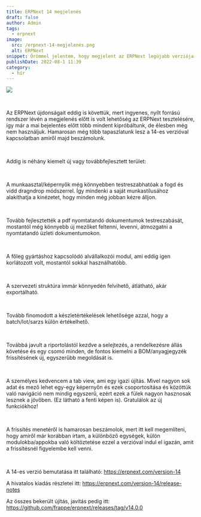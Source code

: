 ```yaml
---
title: ERPNext 14 megjelenés
draft: false
author: Admin
tags:
  - erpnext
image:
  src: /erpnext-14-megjelenés.png
  alt: ERPNext
snippet: Örömmel jelentem, hogy megjelent az ERPNext legújabb verziója, az ERPNext 14!
publishDate: 2022-08-1 11:39
category:
  - hír
---
```


<p><img src="/files/Screenshot 2022-08-01 at 4.34.44 PM.png"></p><p><br></p><p>Az ERPNext újdonságait eddig is követtük, mert ingyenes, nyílt forrású rendszer lévén a megjelenés előtt is volt lehetőség az ERPNext tesztelésére, így már a mai bejelentés előtt több mindent kipróbáltunk, de élesben még nem használjuk. Hamarosan még több tapaszlatunk lesz a 14-es verzióval kapcsolatban amiről majd beszámolunk.</p><p><br></p><p>Addig is néhány kiemelt új vagy továbbfejlesztett terület:</p><p><br></p><p>A munkaasztal/képernyők még könnyebben testreszabhatóak a fogd és vidd dragndrop módszerrel. Így mindenki a saját munkastílusához alakíthatja a kinézetet, hogy minden még jobban kézre álljon.</p><p><br></p><p>Tovább fejlesztették a pdf nyomtatandó dokumentumok testreszabását, mostantól még könnyebb új mezőket feltenni, levenni, átmozgatni a nyomtatandó üzleti dokumentumokon.</p><p><br></p><p>A főleg gyártáshoz kapcsolódó alvállalkozói modul, ami eddig igen korlátozott volt, mostantól sokkal használhatóbb.</p><p><br></p><p>A szervezeti struktúra immár könnyedén felvihető, átlátható, akár exportálható.</p><p><br></p><p>Tovább finomodott a készletértékelések lehetősége azzal, hogy a batch/lot/sarzs külön értékelhető.</p><p><br></p><p>Továbbá javult a riportolástól kezdve a selejtezés, a rendelkezésre állás követése és egy csomó minden, de fontos kiemelni a BOM/anyagjegyzék frissítésének új, egyszerűbb megoldását is.</p><p><br></p><p>A személyes kedvencem a tab view, ami egy igazi újítás. Mivel nagyon sok adat és mező lehet egy-egy képernyőn és ezek csoportosítása és közöttük való navigáció nem mindig egyszerű, ezért ezek a fülek nagyon hasznosak lesznek a jövőben. (Ez látható a fenti képen is). Gratulálok az új funkciókhoz!</p><p><br></p><p>A frissítés menetéről is hamarosan beszámolok, mert itt kell megemlíteni, hogy amiről már korábban írtam, a különböző egységek, külön modulokba/appokba való költöztetése ezzel a verzióval indul el igazán, amit a frissítésnél figyelembe kell venni.</p><p><br></p><p>A 14-es verzió bemutatása itt található: <a href="https://erpnext.com/version-14" rel="noopener noreferrer">https://erpnext.com/version-14</a></p><p>A hivatalos kiadás részletei itt: <a href="https://erpnext.com/version-14/release-notes" rel="noopener noreferrer">https://erpnext.com/version-14/release-notes</a></p><p>Az összes bekerült újítás, javítás pedig itt: <a href="https://github.com/frappe/erpnext/releases/tag/v14.0.0" rel="noopener noreferrer">https://github.com/frappe/erpnext/releases/tag/v14.0.0</a></p>
